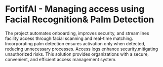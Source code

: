 # FortifAI - Managing access using Facial Recognition& Palm Detection

The project automates onboarding, improves security, and streamlines facility access through facial scanning and real-time matching. Incorporating palm detection ensures activation only when detected, reducing unnecessary processes. Access logs enhance security,mitigating unauthorized risks. This solution provides organizations with a secure, convenient, and efficient access management system.
